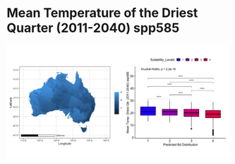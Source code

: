# Mean Temperature of the Driest Quarter (2011-2040) spp585
![image info](../../Analysis_Plots/Full_Extent_OnlyEnvs/Mean_Temp_Driest_Qtr_1140_585.png)